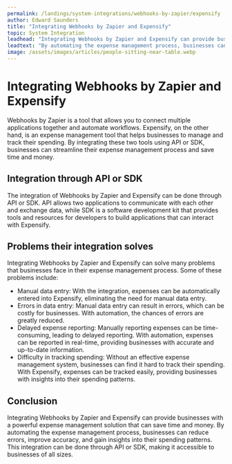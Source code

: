 ```yaml
---
permalink: /landings/system-integrations/webhooks-by-zapier/expensify
author: Edward Saunders
title: "Integrating Webhooks by Zapier and Expensify"
topic: System Integration
leadhead: "Integrating Webhooks by Zapier and Expensify can provide businesses with a powerful expense management solution that can save time and money"
leadtext: "By automating the expense management process, businesses can reduce errors, improve accuracy, and gain insights into their spending patterns. This integration can be done through API or SDK, making it accessible to businesses of all sizes."
image: /assets/images/articles/people-sitting-near-table.webp
---
```

<div class="arttext">	<h1>Integrating Webhooks by Zapier and Expensify</h1>
	<p>Webhooks by Zapier is a tool that allows you to connect multiple applications together and automate workflows. Expensify, on the other hand, is an expense management tool that helps businesses to manage and track their spending. By integrating these two tools using API or SDK, businesses can streamline their expense management process and save time and money.</p>
	<h2>Integration through API or SDK</h2>
	<p>The integration of Webhooks by Zapier and Expensify can be done through API or SDK. API allows two applications to communicate with each other and exchange data, while SDK is a software development kit that provides tools and resources for developers to build applications that can interact with Expensify.</p>
	<h2>Problems their integration solves</h2>
	<p>Integrating Webhooks by Zapier and Expensify can solve many problems that businesses face in their expense management process. Some of these problems include:</p>
	<ul>
		<li>Manual data entry: With the integration, expenses can be automatically entered into Expensify, eliminating the need for manual data entry.</li>
		<li>Errors in data entry: Manual data entry can result in errors, which can be costly for businesses. With automation, the chances of errors are greatly reduced.</li>
		<li>Delayed expense reporting: Manually reporting expenses can be time-consuming, leading to delayed reporting. With automation, expenses can be reported in real-time, providing businesses with accurate and up-to-date information.</li>
		<li>Difficulty in tracking spending: Without an effective expense management system, businesses can find it hard to track their spending. With Expensify, expenses can be tracked easily, providing businesses with insights into their spending patterns.</li>
	</ul>
	<h2>Conclusion</h2>
	<p>Integrating Webhooks by Zapier and Expensify can provide businesses with a powerful expense management solution that can save time and money. By automating the expense management process, businesses can reduce errors, improve accuracy, and gain insights into their spending patterns. This integration can be done through API or SDK, making it accessible to businesses of all sizes.</p>
</div>